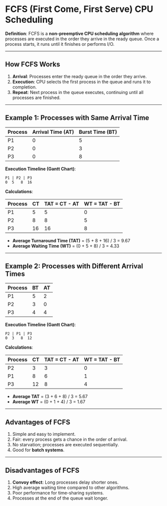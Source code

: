 # **FCFS (First Come, First Serve) CPU Scheduling**

**Definition**:
FCFS is a **non-preemptive CPU scheduling algorithm** where processes are executed in the order they arrive in the ready queue. Once a process starts, it runs until it finishes or performs I/O.

---

## **How FCFS Works**

1. **Arrival**: Processes enter the ready queue in the order they arrive.
2. **Execution**: CPU selects the first process in the queue and runs it to completion.
3. **Repeat**: Next process in the queue executes, continuing until all processes are finished.

---

## **Example 1: Processes with Same Arrival Time**

| Process | Arrival Time (AT) | Burst Time (BT) |
| ------- | ----------------- | --------------- |
| P1      | 0                 | 5               |
| P2      | 0                 | 3               |
| P3      | 0                 | 8               |

**Execution Timeline (Gantt Chart)**:

```
P1 | P2 | P3
0  5   8  16
```

**Calculations**:

| Process | CT | TAT = CT - AT | WT = TAT - BT |
| ------- | -- | ------------- | ------------- |
| P1      | 5  | 5             | 0             |
| P2      | 8  | 8             | 5             |
| P3      | 16 | 16            | 8             |

* **Average Turnaround Time (TAT)** = (5 + 8 + 16) / 3 = 9.67
* **Average Waiting Time (WT)** = (0 + 5 + 8) / 3 = 4.33

---

## **Example 2: Processes with Different Arrival Times**

| Process | BT | AT |
| ------- | -- | -- |
| P1      | 5  | 2  |
| P2      | 3  | 0  |
| P3      | 4  | 4  |

**Execution Timeline (Gantt Chart)**:

```
P2 | P1 | P3
0  3   8  12
```

**Calculations**:

| Process | CT | TAT = CT - AT | WT = TAT - BT |
| ------- | -- | ------------- | ------------- |
| P2      | 3  | 3             | 0             |
| P1      | 8  | 6             | 1             |
| P3      | 12 | 8             | 4             |

* **Average TAT** = (3 + 6 + 8) / 3 = 5.67
* **Average WT** = (0 + 1 + 4) / 3 = 1.67

---

## **Advantages of FCFS**

1. Simple and easy to implement.
2. Fair: every process gets a chance in the order of arrival.
3. No starvation; processes are executed sequentially.
4. Good for **batch systems**.

---

## **Disadvantages of FCFS**

1. **Convoy effect**: Long processes delay shorter ones.
2. High average waiting time compared to other algorithms.
3. Poor performance for time-sharing systems.
4. Processes at the end of the queue wait longer.
